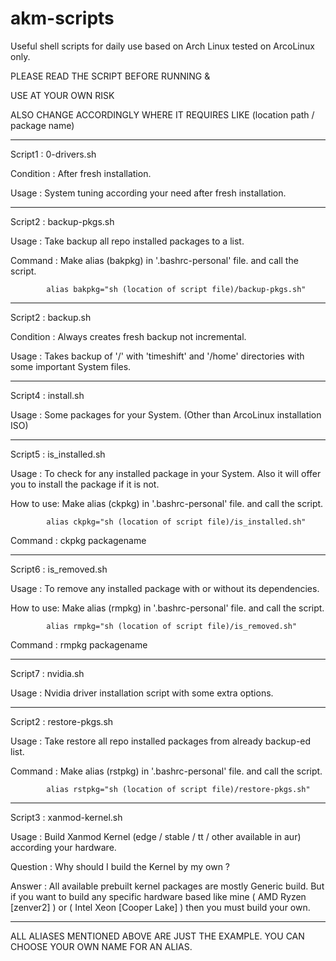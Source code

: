 # akm-scripts
Useful shell scripts for daily use based on Arch Linux tested on ArcoLinux only.

PLEASE READ THE SCRIPT BEFORE RUNNING &

USE AT YOUR OWN RISK

ALSO CHANGE ACCORDINGLY WHERE IT REQUIRES LIKE (location path / package name)

-----------------------------------------------------------------------------------------

Script1   : 0-drivers.sh

Condition : After fresh installation.

Usage     : System tuning according your need after fresh installation.

-----------------------------------------------------------------------------------------

Script2   : backup-pkgs.sh

Usage     : Take backup all repo installed packages to a list.

Command   : Make alias (bakpkg) in '.bashrc-personal' file. and call the script.

            alias bakpkg="sh (location of script file)/backup-pkgs.sh"

-----------------------------------------------------------------------------------------

Script2   : backup.sh

Condition : Always creates fresh backup not incremental.

Usage     : Takes backup of '/' with 'timeshift' and
            '/home' directories with some important System files.

-----------------------------------------------------------------------------------------

Script4   : install.sh

Usage     : Some packages for your System. (Other than ArcoLinux installation ISO)

-----------------------------------------------------------------------------------------

Script5   : is_installed.sh

Usage     : To check for any installed package in your System. Also it will offer you
            to install the package if it is not.

How to use: Make alias (ckpkg) in '.bashrc-personal' file. and call the script.

            alias ckpkg="sh (location of script file)/is_installed.sh"

Command : ckpkg packagename

-----------------------------------------------------------------------------------------

Script6   : is_removed.sh

Usage     : To remove any installed package with or without its dependencies.

How to use: Make alias (rmpkg) in '.bashrc-personal' file. and call the script.

            alias rmpkg="sh (location of script file)/is_removed.sh"

Command : rmpkg packagename

-----------------------------------------------------------------------------------------

Script7   : nvidia.sh

Usage     : Nvidia driver installation script with some extra options.

-----------------------------------------------------------------------------------------

Script2   : restore-pkgs.sh

Usage     : Take restore all repo installed packages from already backup-ed list.

Command   : Make alias (rstpkg) in '.bashrc-personal' file. and call the script.

            alias rstpkg="sh (location of script file)/restore-pkgs.sh"

-----------------------------------------------------------------------------------------

Script3   : xanmod-kernel.sh

Usage     : Build Xanmod Kernel (edge / stable / tt / other available in aur) according your hardware.

Question  : Why should I build the Kernel by my own ?

Answer    : All available prebuilt kernel packages are mostly Generic build. But if you want to build any specific
            hardware based like mine ( AMD Ryzen [zenver2] ) or ( Intel Xeon [Cooper Lake] ) then you must build
            your own.

-----------------------------------------------------------------------------------------

ALL ALIASES MENTIONED ABOVE ARE JUST THE EXAMPLE. YOU CAN CHOOSE YOUR OWN NAME FOR AN ALIAS.
